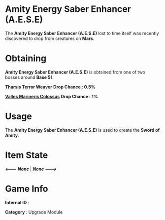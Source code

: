 # Amity Energy Saber Enhancer (A.E.S.E)

The **Amity Energy Saber Enhancer (A.E.S.E)** lost to time itself was recently discovered to drop from creatures on **Mars**.

# Obtaining

**Amity Energy Saber Enhancer (A.E.S.E)** is obtained from one of two bosses around **Base 51**.
 
[**Tharsis Terror Weaver**]() **Drop Chance : 0.5%**

[**Valles Marineris Colossus**]() **Drop Chance : 1%**

# Usage

The **Amity Energy Saber Enhancer (A.E.S.E)** is used to create the **Sword of Amity**.

# Item State

***<--- None*** | ***None --->***

# Game Info

**Internal ID** : 

**Category** : Upgrade Module
